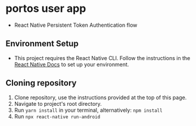 # portos user app

- React Native Persistent Token Authentication flow

## Environment Setup

- This project requires the React Native CLI. Follow the instructions in the  [React Native Docs](https://reactnative.dev/docs/environment-setup) to set up your environment.

## Cloning repository

1. Clone repository, use the instructions provided at the top of this page.
2. Navigate to project's root directory.
3. Run `yarn install` in your terminal, alternatively: `npm install`
4. Run `npx react-native run-android`
